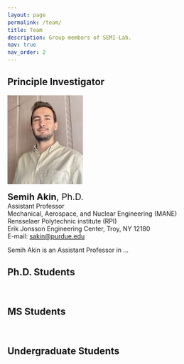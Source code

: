 ```yaml
---
layout: page
permalink: /team/
title: Team
description: Group members of SEMI-Lab. 
nav: true
nav_order: 2
---
```


## Principle Investigator



<img src= "Akin_Semihh-2.JPG" width="170" height="200">

<br>

<span style="font-size: 20px;"> <b>Semih Akin</b>, Ph.D.</span>
<br>
Assistant Professor
<br>
Mechanical, Aerospace, and Nuclear Engineering (MANE)
<br>
Rensselaer Polytechnic institute (RPI)
<br>
Erik Jonsson Engineering Center, Troy, NY 12180
<br>
E-mail:  <a href="mailto:sakine@purdue.edu">sakin@purdue.edu</a>


Semih Akin is an Assistant Professor in ...







## Ph.D. Students
<br>

## MS Students
<br>

## Undergraduate Students